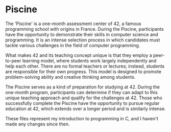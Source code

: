 # Piscine

The 'Piscine' is a one-month assessment center of 42, a famous programming school with origins in France. During the Piscine, participants have the opportunity to demonstrate their skills in computer science and programming. It is an intense selection process in which candidates must tackle various challenges in the field of computer programming.

What makes 42 and its teaching concept unique is that they employ a peer-to-peer learning model, where students work largely independently and help each other. There are no formal teachers or lectures; instead, students are responsible for their own progress. This model is designed to promote problem-solving ability and creative thinking among students.

The Piscine serves as a kind of preparation for studying at 42. During the one-month program, participants can determine if they can adapt to this unique teaching approach and qualify for the challenges at 42. Those who successfully complete the Piscine have the opportunity to pursue regular education at 42, which extends over a longer period and is similarly intense.

These files represent my introduction to programming in C, and I haven't made any changes since then.
